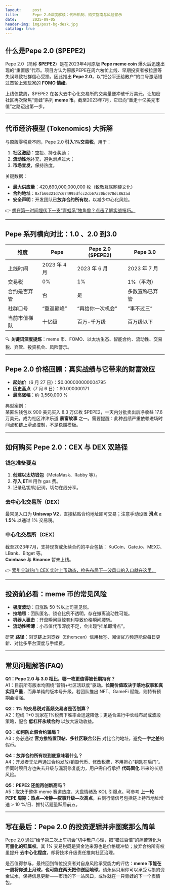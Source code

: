```yaml
---
layout:     post
title:      Pepe 2.0深度解读：代币机制、购买指南与风险警示
date:       2025-09-05
header-img: img/post-bg-desk.jpg
catalog: true
---
```


## 什么是Pepe 2.0 ($PEPE2)

Pepe 2.0（简称 **$PEPE2**）是在2023年4月原版 **Pepe meme coin** 爆火后迅速出现的“重置版”代币。项目方认为原版PEPE在周六匆忙上线、早期投资者被拉黑等失误导致社群信心受损，因此推出 **Pepe 2.0**，以“把公平还给散户”的口号激活错过首轮上涨玩家的 **FOMO 情绪**。  

上线仅数周，$PEPE2 在各大去中心化交易所的交易量便冲破千万美元，让加密社区再次聚焦“青蛙”系列 **meme 币**。截至2023年7月，它已向“重走十亿美元市值”之路迈出第一步。

---

## 代币经济模型 (**Tokenomics**) 大拆解

与原版零税费不同，Pepe 2.0 **引入1%交易税**，用于：

1. **社区激励**：空投、持仓奖励；  
2. **流动性池**补充，避免滑点过大；  
3. **市场宣发**，保持热度。

关键数据：

- **最大供应量**：420,690,000,000,000 枚（致敬互联网梗文化）  
- **合约地址**：`0xfb66321d7c674995dfcc2cb67a30bc978dc862ad`  
- **安全声明**：开发团队已**放弃合约所有权**，以减少中心化风险。

👉 [想在第一时间埋伏下一支“青蛙系”独角兽？点击了解实战技巧。](https://okxdog.com/)

---

## Pepe 系列横向对比：1.0 、2.0 到3.0

| 维度 | Pepe | Pepe 2.0 ($PEPE2) | Pepe 3.0 |
|---|---|---|---|
| 上线时间 | 2023 年 4 月 | 2023 年 6 月 | 2023 年 7 月 |
| 交易税 | 0% | 1% | 1%（平均） |
| 合约是否弃管 | 否 | 是 | 多数宣称已弃管 |
| 社群口号 | “重返巅峰” | “再给你一次机会” | “事不过三” |
| 当前市值梯队 | 十亿级 | 百万-千万级 | 百万级以下 |

🔍 **关键词深度提炼**：meme 币、FOMO、以太坊生态、智能合约、流动性、交易税、弃管、投资机会、风险警示。

---

## Pepe 2.0 价格回顾：真实战绩与它带来的财富效应

- **起始价**（6 月 27 日）：$0.000000000004795  
- **历史高点**（7 月 6 日）：$0.000000171  
- **最高涨幅**：约 3,560,000 %

典型案例：  
某匿名钱包以 900 美元买入 8.3 万亿枚 $PEPE2，一天内分批卖出后净收益 17.6 万美元，成为社区津津乐道 **暴富故事** 之一。需要提醒：此种战绩严重依赖进场时间点和链上滑点控制，不是稳赚模板。

---

## 如何购买 Pepe 2.0：CEX 与 DEX 双路径

### 钱包准备要点
1. **创建以太坊钱包**（MetaMask、Rabby 等）。  
2. **存入 ETH** 用作 gas 费。  
3. 记录私钥/助记词，切勿在线分享。

### 去中心化交易所（DEX）
最常见入口为 **Uniswap V2**，直接粘贴合约地址即可交易；注意手动设置 **滑点 ≥ 1.5%** 以通过 1% 交易税。

### 中心化交易所（CEX）
截至2023年7月，支持现货或永续合约的平台包括：
KuCoin、Gate.io、MEXC、LBank、Bitget 等。  
**Coinbase** 与 **Binance** 暂未上线。

👉 [索引全球热门 CEX 实时上币动态，抢先布局下一波风口的入口就在这里。](https://okxdog.com/)

---

## 投资前必看：meme 币的常见风险

- **极度波动**：日涨跌 50 %以上司空见惯。  
- **拉地毯**：团队匿名、锁仓比例不透明，存在撤离流动性可能。  
- **机器人狙击**：开盘瞬间巨鲸套利导致价格瞬间腰斩。  
- **流动性稀薄**：小市值代币深度不足，会出现“挂单即滑点”。

研究 **路径**：浏览链上浏览器（Etherscan）信用标签、阅读官方频道能否每日更新、对比多平台深度与手续费。

---

## 常见问题解答(FAQ)

**Q1：Pepe 2.0 与 3.0 相比，哪一枚更值得被长期持有？**  
A1：目前所有版本均围绕“营销+社区活跃度”驱动。**长期价值取决于落地叙事和真实用户量**，而非单纯的版本号升级。若团队推出 NFT、GameFi 赋能，则持有预期会增强。

**Q2：1% 的交易税对高频交易者是否划算？**  
A2：短线 T+0 玩家在1%税费下胜率会迅速降低；更适合进行中长线布局或波段策略，配合 **低杠杆永续合约** 以放大波动收益。

**Q3：如何防止假合约骗局？**  
A3：务必通过 **官方推特置顶帖、多社区联合公告** 对比合约地址，避免**一字之差**的假币。

**Q4：放弃合约所有权到底意味着什么？**  
A4：开发者无法再通过合约发放/销毁代币、修改税费，不用担心“钥匙在后门”。但同时项目方也失去升级与漏洞修复能力，用户需自行承担 **代码固化** 带来的长期风险。

**Q5：PEPE2 还能再创新高吗？**  
A5：取决于整体 meme 赛道热度、大盘情绪及 KOL 引爆点。可参考 **上一轮PEPE 周期：热点—冷静—叙事升级—次高点**，右侧行情信号包括链上持币地址增速 > 10 %/日、推特话题量跃居前五。

---

## 写在最后：Pepe 2.0 的投资逻辑并非图案那么简单

Pepe 2.0 通过“给予第二次上车机会”切中散户心理，把“错过百倍”的痛苦转化为 **可量化的归属权**。其 1% 交易税既是资金池来源也是价格缓冲垫；放弃合约所有权虽提升 **去中心化程度**，却将技术升级责任推向社区治理。

是否值得参与，最终回到每位投资者对自身风险承受能力的评估：**meme 币能在一周将你送上月球，也可能在两天把你送回地球**。请永远只用你可以承受亏损的资金试水，保持信息更新——市场的下一站风口，或许就在一只青蛙的下一个表情包。